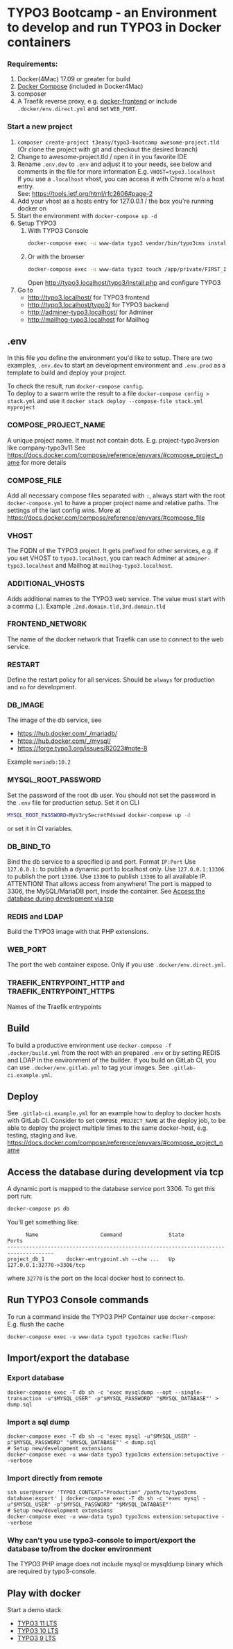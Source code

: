 # TYPO3 Bootcamp - an Environment to develop and run TYPO3 in Docker containers

### Requirements:
1.  Docker(4Mac) 17.09 or greater for build
1.  [Docker Compose](https://docs.docker.com/compose/install/) (included in Docker4Mac)
1.  composer
1.  A Traefik reverse proxy, e.g. [docker-frontend](https://github.com/t3easy/docker-frontend)
    or include `.docker/env.direct.yml` and set `WEB_PORT`.

### Start a new project
1.  `composer create-project t3easy/typo3-bootcamp awesome-project.tld`  
    (Or clone the project with git and checkout the desired branch)
1.  Change to awesome-project.tld / open it in you favorite IDE
1.  Rename `.env.dev` to `.env` and adjust it to your needs, see below and comments in the file for more information
    E.g. `VHOST=typo3.localhost`  
    If you use a `.localhost` vhost, you can access it with Chrome w/o a host entry.  
    See: <https://tools.ietf.org/html/rfc2606#page-2>
1.  Add your vhost as a hosts entry for 127.0.0.1 / the box you're running docker on
1.  Start the environment with `docker-compose up -d`
1.  Setup TYPO3  
    1.  With TYPO3 Console  
        ```bash
        docker-compose exec -u www-data typo3 vendor/bin/typo3cms install:setup
        ```
    1.  Or with the browser  
        ```bash
        docker-compose exec -u www-data typo3 touch /app/private/FIRST_INSTALL
        ```
        Open <http://typo3.localhost/typo3/install.php> and configure TYPO3
1.  Go to
    * <http://typo3.localhost/> for TYPO3 frontend
    * <http://typo3.localhost/typo3/> for TYPO3 backend
    * <http://adminer-typo3.localhost/> for Adminer
    * <http://mailhog-typo3.localhost> for Mailhog

## .env
In this file you define the environment you'd like to setup.
There are two examples, `.env.dev` to start an development environment and `.env.prod` as a template to build and deploy your project.

To check the result, run `docker-compose config`.  
To deploy to a swarm write the result to a file `docker-compose config > stack.yml` and use it `docker stack deploy --compose-file stack.yml myproject`

### COMPOSE_PROJECT_NAME
A unique project name. It must not contain dots.
E.g. project-typo3version like company-typo3v11
See <https://docs.docker.com/compose/reference/envvars/#compose_project_name> for more details

### COMPOSE_FILE
Add all necessary compose files separated with `:`, always start with the root `docker-compose.yml` to have a proper project name and relative paths.
The settings of the last config wins.
More at <https://docs.docker.com/compose/reference/envvars/#compose_file>

### VHOST
The FQDN of the TYPO3 project.
It gets prefixed for other services, e.g. if you set VHOST to `typo3.localhost`,
you can reach Adminer at `adminer-typo3.localhost` and Mailhog at `mailhog-typo3.localhost`.

### ADDITIONAL_VHOSTS
Adds additional names to the TYPO3 web service. The value must start with a comma (`,`).
Example `,2nd.domain.tld,3rd.domain.tld`

### FRONTEND_NETWORK
The name of the docker network that Traefik can use to connect to the web service.

### RESTART
Define the restart policy for all services.
Should be `always` for production and `no` for development.

### DB_IMAGE
The image of the db service, see

* <https://hub.docker.com/_/mariadb/>
* <https://hub.docker.com/_/mysql/>
* <https://forge.typo3.org/issues/82023#note-8>

Example `mariadb:10.2`

### MYSQL_ROOT_PASSWORD
Set the password of the root db user.
You should not set the password in the `.env` file for production setup.
Set it on CLI 
```bash
MYSQL_ROOT_PASSWORD=MyV3rySecretP4sswd docker-compose up -d
```
or set it in CI variables.

### DB_BIND_TO
Bind the db service to a specified ip and port.
Format `IP:Port`
Use `127.0.0.1:` to publish a dynamic port to localhost only.
Use `127.0.0.1:13306` to publish the port `13306`.
Use `13306` to publish `13306` to all available IP. ATTENTION! That allows access from anywhere!
The port is mapped to 3306, the MySQL/MariaDB port, inside the container.
See [Access the database during development via tcp](#access-the-database-during-development-via-tcp)

### REDIS and LDAP
Build the TYPO3 image with that PHP extensions.

### WEB_PORT
The port the web container expose. Only if you use `.docker/env.direct.yml`.

### TRAEFIK_ENTRYPOINT_HTTP and TRAEFIK_ENTRYPOINT_HTTPS
Names of the Traefik entrypoints

## Build
To build a productive environment use `docker-compose -f .docker/build.yml` from the root with an prepared `.env`
or by setting REDIS and LDAP in the environment of the builder.
If you build on GitLab CI, you can use `.docker/env.gitlab.yml` to tag your images.
See `.gitlab-ci.example.yml`.

## Deploy
See `.gitlab-ci.example.yml` for an example how to deploy to docker hosts with GitLab CI.
Consider to set `COMPOSE_PROJECT_NAME` at the deploy job, to be able to deploy the project multiple times to the same docker-host, e.g. testing, staging and live.
<https://docs.docker.com/compose/reference/envvars/#compose_project_name>

## Access the database during development via tcp
A dynamic port is mapped to the database service port 3306. To get this port run:
```bash
docker-compose ps db
```
You'll get something like:
```
      Name                    Command               State             Ports          
-------------------------------------------------------------------------------------
project_db_1       docker-entrypoint.sh --cha ...   Up      127.0.0.1:32770->3306/tcp
```
where `32770` is the port on the local docker host to connect to. 

## Run TYPO3 Console commands

To run a command inside the TYPO3 PHP Container use `docker-compose`:
E.g. flush the cache
```
docker-compose exec -u www-data typo3 typo3cms cache:flush
```

## Import/export the database

### Export database
```shell
docker-compose exec -T db sh -c 'exec mysqldump --opt --single-transaction -u"$MYSQL_USER" -p"$MYSQL_PASSWORD" "$MYSQL_DATABASE"' > dump.sql
```
### Import a sql dump
```shell
docker-compose exec -T db sh -c 'exec mysql -u"$MYSQL_USER" -p"$MYSQL_PASSWORD" "$MYSQL_DATABASE"' < dump.sql
# Setup new/development extensions
docker-compose exec -u www-data typo3 typo3cms extension:setupactive --verbose
```

### Import directly from remote
```shell
ssh user@server 'TYPO3_CONTEXT="Production" /path/to/typo3cms database:export' | docker-compose exec -T db sh -c 'exec mysql -u"$MYSQL_USER" -p"$MYSQL_PASSWORD" "$MYSQL_DATABASE"'
# Setup new/development extensions
docker-compose exec -u www-data typo3 typo3cms extension:setupactive --verbose
```

### Why can't you use typo3-console to import/export the database to/from the docker environment
The TYPO3 PHP image does not include mysql or mysqldump binary which are required by typo3-console.

## Play with docker
Start a demo stack:
*  [TYPO3 11 LTS](https://labs.play-with-docker.com/?stack=https://raw.githubusercontent.com/t3easy/docker-typo3/11.x/.docker/pwd/stack.yml)
*  [TYPO3 10 LTS](https://labs.play-with-docker.com/?stack=https://raw.githubusercontent.com/t3easy/docker-typo3/10.x/.docker/pwd/stack.yml)
*  [TYPO3 9 LTS](https://labs.play-with-docker.com/?stack=https://raw.githubusercontent.com/t3easy/docker-typo3/9.x/.docker/pwd/stack.yml)
